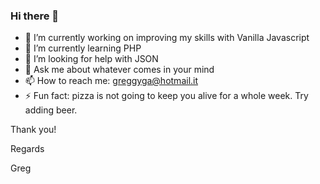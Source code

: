 ### Hi there 👋




- 🔭 I’m currently working on improving my skills with Vanilla Javascript
- 🌱 I’m currently learning PHP
- 🤔 I’m looking for help with JSON
- 💬 Ask me about whatever comes in your mind
- 📫 How to reach me: greggyga@hotmail.it
- ⚡ Fun fact: pizza is not going to keep you alive for a whole week. Try adding beer.

Thank you!

Regards

Greg
